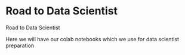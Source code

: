 # Road to Data Scientist
Road to Data Scientist

Here we will have our colab notebooks which we use for data scientist preparation
